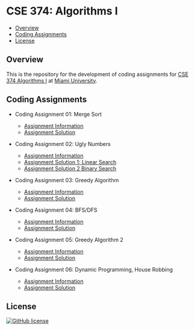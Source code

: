 # CSE 374: Algorithms I

- [Overview](#overview)
- [Coding Assignments](#assignments)
- [License](#license)

<a name="overview"/></a>
## Overview
This is the repository for the development of coding assignments for [CSE 374 Algorithms I](https://miamioh.edu/cec/academics/departments/cse/academics/course-descriptions/cse-374/index.html) at [Miami University](https://www.miami.miamioh.edu/).

<a name="assignments"/></a>
## Coding Assignments
- Coding Assignment 01: Merge Sort
  - [Assignment Information](Coding%20Assignments/CodingAssignment01/Coding%20Assignment%201.pdf)
  - [Assignment Solution](Coding%20Assignments/CodingAssignment01/CodingAssignment01/src/Solution.java)
  
- Coding Assignment 02: Ugly Numbers
  - [Assignment Information](Coding%20Assignments/CodingAssignment02/Coding%202.pdf)
  - [Assignment Solution 1: Linear Search](Coding%20Assignments/CodingAssignment02/CodingAssignment02/src/Solution.java)
  - [Assignment Solution 2 Binary Search](Coding%20Assignments/CodingAssignment02/CodingAssignment02/src/Solution2.java)
  
- Coding Assignment 03: Greedy Algorithm
  - [Assignment Information](Coding%20Assignments/CodingAssignment03/CSE%20374%20Coding%203.pdf)
  - [Assignment Solution](Coding%20Assignments/CodingAssignment03/CodingAssignment03/src/Solution.java)
  
- Coding Assignment 04: BFS/DFS
  - [Assignment Information](Coding%20Assignments/CodingAssignment04/CSE%20374%20Coding%204.pdf)
  - [Assignment Solution](Coding%20Assignments/CodingAssignment04/CodingAssignment04/src/Solution.java)
  
- Coding Assignment 05: Greedy Algorithm 2
  - [Assignment Information](Coding%20Assignments/CodingAssignment05/CSE%20374%20Coding%205.pdf)
  - [Assignment Solution](Coding%20Assignments/CodingAssignment05/CodingAssignment05/src/ActivitySelection.java)
  
- Coding Assignment 06: Dynamic Programming, House Robbing
  - [Assignment Information](Coding%20Assignments/CodingAssignment06/CodingAssignment06.pdf)
  - [Assignment Solution](Coding%20Assignments/CodingAssignment06/CodingAssignment06/src/HouseRob.java)

<a name="license"></a>
## License
[![GitHub license](https://img.shields.io/badge/license-MIT-blue.svg)](LICENSE)

